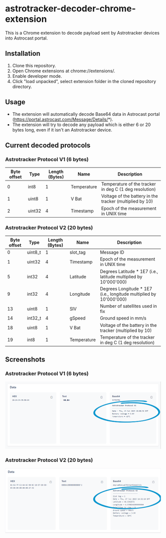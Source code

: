 # astrotracker-decoder-chrome-extension
This is a Chrome extension to decode payload sent by Astrotracker devices into Astrocast portal.

## Installation
1. Clone this repository.
2. Open Chrome extensions at chrome://extensions/.
3. Enable developer mode.
4. Click "load unpacked", select extension folder in the cloned repository directory.

## Usage
- The extension will automatically decode Base64 data in Astrocast portal (https://portal.astrocast.com/Message/Details/*).
- The extension will try to decode any payload which is either 6 or 20 bytes long, even if it isn't an Astrotracker device.

## Current decoded protocols

### Astrotracker Protocol V1 (6 bytes)

|Byte offset|Type|Length (Bytes)|Name|Description|
|---|---|---|---|---|
|0|int8|1|Temperature|Temperature of the tracker in deg C (1 deg resolution)|
|1|uint8|1|V Bat|Voltage of the battery in the tracker (multiplied by 10)|
|2|uint32|4|Timestamp|Epoch of the measurement in UNIX time|

### Astrotracker Protocol V2 (20 bytes)

|Byte offset|Type|Length (Bytes)|Name|Description|
|---|---|---|---|---|
|0|uint8_t|1|slot_tag|Message ID|
|1|uint32|4|Timestamp|Epoch of the measurement in UNIX time|
|5|int32|4|Latitude|Degrees Latitude * 1E7 (i.e., latitude multiplied by 10'000'000)|
|9|int32|4|Longitude|Degrees Longitude * 1E7 (i.e., longitude multiplied by 10'000'000)|
|13|uint8|1|SIV|Number of satellites used in fix|
|14|int32_t|4|gSpeed|Ground speed in mm/s|
|18|uint8|1|V Bat|Voltage of the battery in the tracker (multiplied by 10)|
|19|int8|1|Temperature|Temperature of the tracker in deg C (1 deg resolution)|

## Screenshots

### Astrotracker Protocol V1 (6 bytes)
![Astrotracker Protocol V1](screenshots/screenshot_v1.png)

### Astrotracker Protocol V2 (20 bytes)
![Astrotracker Protocol V2](screenshots/screenshot_v2.png)
